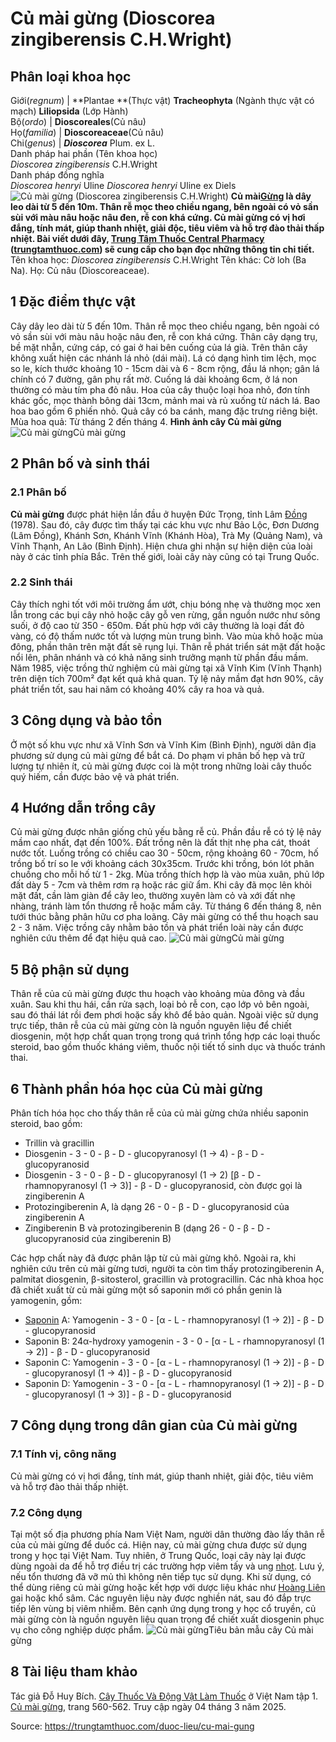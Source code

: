 # Củ mài gừng (Dioscorea zingiberensis C.H.Wright)

Phân loại khoa học  
---  
Giới(_regnum_) |  **Plantae **(Thực vật) **Tracheophyta** (Ngành thực vật có mạch) **Liliopsida** (Lớp Hành)  
Bộ(_ordo_) | **Dioscoreales**(Củ nâu)  
Họ(_familia_) | **Dioscoreaceae**(Củ nâu)  
Chi(_genus_) | _**Dioscorea**_ Plum. ex L.  
Danh pháp hai phần (Tên khoa học)  
_Dioscorea zingiberensis_ C.H.Wright  
Danh pháp đồng nghĩa  
_Dioscorea henryi_ Uline _Dioscorea henryi_ Uline ex Diels  
![Củ mài gừng \(Dioscorea zingiberensis C.H.Wright\)](https://trungtamthuoc.com/images/others/cu-mai-gung-1-1056.jpg)
**Củ mài[Gừng](https://trungtamthuoc.com/duoc-lieu/gung-14 "Gừng") là dây leo dài từ 5 đến 10m. Thân rễ mọc theo chiều ngang, bên ngoài có vỏ sần sùi với màu nâu hoặc nâu đen, rễ con khá cứng. Củ mài gừng có vị hơi đắng, tính mát, giúp thanh nhiệt, giải độc, tiêu viêm và hỗ trợ đào thải thấp nhiệt. Bài viết dưới đây, [Trung Tâm Thuốc Central Pharmacy](https://trungtamthuoc.com/ "Trung Tâm Thuốc Central Pharmacy") ([trungtamthuoc.com](https://trungtamthuoc.com/ "trungtamthuoc.com")) sẽ cung cấp cho bạn đọc những thông tin chi tiết.**
Tên khoa học: _Dioscorea zingiberensis_ C.H.Wright
Tên khác: Cờ loh (Ba Na).
Họ: Củ nâu (Dioscoreaceae).
##  1 Đặc điểm thực vật
Cây dây leo dài từ 5 đến 10m. Thân rễ mọc theo chiều ngang, bên ngoài có vỏ sần sùi với màu nâu hoặc nâu đen, rễ con khá cứng. Thân cây dạng trụ, bề mặt nhẵn, cứng cáp, có gai ở hai bên cuống của lá già. Trên thân cây không xuất hiện các nhánh lá nhỏ (dái mài). Lá có dạng hình tim lệch, mọc so le, kích thước khoảng 10 - 15cm dài và 6 - 8cm rộng, đầu lá nhọn; gân lá chính có 7 đường, gân phụ rất mờ. Cuống lá dài khoảng 6cm, ở lá non thường có màu tím pha đỏ nâu.
Hoa của cây thuộc loại hoa nhỏ, đơn tính khác gốc, mọc thành bông dài 13cm, mảnh mai và rủ xuống từ nách lá. Bao hoa bao gồm 6 phiến nhỏ.
Quả cây có ba cánh, mang đặc trưng riêng biệt.
Mùa hoa quả: Từ tháng 2 đến tháng 4.
**Hình ảnh cây Củ mài gừng**
![Củ mài gừng](https://trungtamthuoc.com/images/item/cu-mai-gung-2.jpg)Củ mài gừng
##  2 Phân bố và sinh thái
### 2.1 Phân bố
**Củ mài gừng** được phát hiện lần đầu ở huyện Đức Trọng, tỉnh Lâm [Đồng](https://trungtamthuoc.com/hoat-chat/dong "Đồng") (1978). Sau đó, cây được tìm thấy tại các khu vực như Bảo Lộc, Đơn Dương (Lâm Đồng), Khánh Sơn, Khánh Vĩnh (Khánh Hòa), Trà My (Quảng Nam), và Vĩnh Thạnh, An Lão (Bình Định). Hiện chưa ghi nhận sự hiện diện của loài này ở các tỉnh phía Bắc. Trên thế giới, loài cây này cũng có tại Trung Quốc.
### 2.2 Sinh thái
Cây thích nghi tốt với môi trường ẩm ướt, chịu bóng nhẹ và thường mọc xen lẫn trong các bụi cây nhỏ hoặc cây gỗ ven rừng, gần nguồn nước như sông suối, ở độ cao từ 350 - 650m. Đất phù hợp với cây thường là loại đất đỏ vàng, có độ thấm nước tốt và lượng mùn trung bình. Vào mùa khô hoặc mùa đông, phần thân trên mặt đất sẽ rụng lụi. Thân rễ phát triển sát mặt đất hoặc nổi lên, phân nhánh và có khả năng sinh trưởng mạnh từ phần đầu mầm.
Năm 1985, việc trồng thử nghiệm củ mài gừng tại xã Vĩnh Kim (Vĩnh Thạnh) trên diện tích 700m² đạt kết quả khả quan. Tỷ lệ nảy mầm đạt hơn 90%, cây phát triển tốt, sau hai năm có khoảng 40% cây ra hoa và quả.
##  3 Công dụng và bảo tồn
Ở một số khu vực như xã Vĩnh Sơn và Vĩnh Kim (Bình Định), người dân địa phương sử dụng củ mài gừng để bắt cá. Do phạm vi phân bố hẹp và trữ lượng tự nhiên ít, củ mài gừng được coi là một trong những loài cây thuốc quý hiếm, cần được bảo vệ và phát triển.
##  4 Hướng dẫn trồng cây
Củ mài gừng được nhân giống chủ yếu bằng rễ củ. Phần đầu rễ có tỷ lệ nảy mầm cao nhất, đạt đến 100%. Đất trồng nên là đất thịt nhẹ pha cát, thoát nước tốt. Luống trồng có chiều cao 30 - 50cm, rộng khoảng 60 - 70cm, hố trồng bố trí so le với khoảng cách 30x35cm. Trước khi trồng, bón lót phân chuồng cho mỗi hố từ 1 - 2kg.
Mùa trồng thích hợp là vào mùa xuân, phủ lớp đất dày 5 - 7cm và thêm rơm rạ hoặc rác giữ ẩm. Khi cây đã mọc lên khỏi mặt đất, cần làm giàn để cây leo, thường xuyên làm cỏ và xới đất nhẹ nhàng, tránh làm tổn thương rễ hoặc mầm cây. Từ tháng 6 đến tháng 8, nên tưới thúc bằng phân hữu cơ pha loãng.
Cây mài gừng có thể thu hoạch sau 2 - 3 năm. Việc trồng cây nhằm bảo tồn và phát triển loài này cần được nghiên cứu thêm để đạt hiệu quả cao.
![Củ mài gừng](https://trungtamthuoc.com/images/item/cu-mai-gung-3.jpg)Củ mài gừng
##  5 Bộ phận sử dụng
Thân rễ của củ mài gừng được thu hoạch vào khoảng mùa đông và đầu xuân. Sau khi thu hái, cần rửa sạch, loại bỏ rễ con, cạo lớp vỏ bên ngoài, sau đó thái lát rồi đem phơi hoặc sấy khô để bảo quản.
Ngoài việc sử dụng trực tiếp, thân rễ của củ mài gừng còn là nguồn nguyên liệu để chiết diosgenin, một hợp chất quan trọng trong quá trình tổng hợp các loại thuốc steroid, bao gồm thuốc kháng viêm, thuốc nội tiết tố sinh dục và thuốc tránh thai.
##  6 Thành phần hóa học của Củ mài gừng
Phân tích hóa học cho thấy thân rễ của củ mài gừng chứa nhiều saponin steroid, bao gồm:
  * Trillin và gracillin
  * Diosgenin - 3 - 0 - β - D - glucopyranosyl (1 → 4) - β - D - glucopyranosid
  * Diosgenin - 3 - 0 - β - D - glucopyranosyl (1 → 2) [β - D - rhamnopyranosyl (1 → 3)] - β - D - glucopyranosid, còn được gọi là zingiberenin A
  * Protozingiberenin A, là dạng 26 - 0 - β - D - glucopyranosid của zingiberenin A
  * Zingiberenin B và protozingiberenin B (dạng 26 - 0 - β - D - glucopyranosid của zingiberenin B)


Các hợp chất này đã được phân lập từ củ mài gừng khô. Ngoài ra, khi nghiên cứu trên củ mài gừng tươi, người ta còn tìm thấy protozingiberenin A, palmitat diosgenin, β-sitosterol, gracillin và protogracillin.
Các nhà khoa học đã chiết xuất từ củ mài gừng một số saponin mới có phần genin là yamogenin, gồm:
  * [Saponin](https://trungtamthuoc.com/hoat-chat/saponin "Saponin") A: Yamogenin - 3 - 0 - [α - L - rhamnopyranosyl (1 → 2)] - β - D - glucopyranosid
  * Saponin B: 24α-hydroxy yamogenin - 3 - 0 - [α - L - rhamnopyranosyl (1 → 2)] - β - D - glucopyranosid
  * Saponin C: Yamogenin - 3 - 0 - [α - L - rhamnopyranosyl (1 → 2)] - β - D - glucopyranosyl (1 → 4)] - β - D - glucopyranosid
  * Saponin D: Yamogenin - 3 - 0 - [α - L - rhamnopyranosyl (1 → 2)] - β - D - glucopyranosyl (1 → 3)] - β - D - glucopyranosid


##  7 Công dụng trong dân gian của Củ mài gừng
### 7.1 Tính vị, công năng
Củ mài gừng có vị hơi đắng, tính mát, giúp thanh nhiệt, giải độc, tiêu viêm và hỗ trợ đào thải thấp nhiệt.
### 7.2 Công dụng
Tại một số địa phương phía Nam Việt Nam, người dân thường đào lấy thân rễ của củ mài gừng để duốc cá.
Hiện nay, củ mài gừng chưa được sử dụng trong y học tại Việt Nam. Tuy nhiên, ở Trung Quốc, loại cây này lại được dùng ngoài da để hỗ trợ điều trị các trường hợp viêm tấy và ung [nhọt](https://trungtamthuoc.com/bai-viet/nhot "nhọt"). Lưu ý, nếu tổn thương đã vỡ mủ thì không nên tiếp tục sử dụng.
Khi sử dụng, có thể dùng riêng củ mài gừng hoặc kết hợp với dược liệu khác như [Hoàng Liên](https://trungtamthuoc.com/duoc-lieu/hoang-lien-81 "Hoàng Liên") gai hoặc khổ sâm. Các nguyên liệu này được nghiền nát, sau đó đắp trực tiếp lên vùng bị viêm nhiễm.
Bên cạnh ứng dụng trong y học cổ truyền, củ mài gừng còn là nguồn nguyên liệu quan trọng để chiết xuất diosgenin phục vụ cho công nghiệp dược phẩm.
![Củ mài gừng](https://trungtamthuoc.com/images/item/cu-mai-gung-4.jpg)Tiêu bản mẫu cây Củ mài gừng
##  8 Tài liệu tham khảo
Tác giả Đỗ Huy Bích. [Cây Thuốc Và Động Vật Làm Thuốc](https://trungtamthuoc.com/bai-viet/doc-online-va-tai-mien-phi-pdf-sach-cay-thuoc-va-dong-vat-lam-thuoc-o-viet-nam "Cây Thuốc Và Động Vật Làm Thuốc") ở Việt Nam tập 1. [Củ mài gừng](https://trungtamthuoc.com/upload/pdf/cay-thuoc-va-dong-vat-lam-thuoc-tap-1-trungtamthuoc.com.pdf), trang 560-562. Truy cập ngày 04 tháng 3 năm 2025.


Source: https://trungtamthuoc.com/duoc-lieu/cu-mai-gung